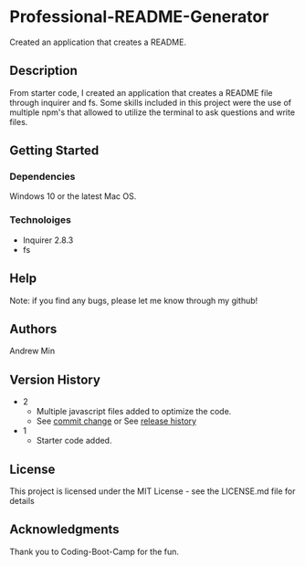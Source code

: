 # Professional-README-Generator

Created an application that creates a README.

## Description

From starter code, I created an application that creates a README file through inquirer and fs. Some skills included in this project were the use of multiple npm's that allowed to utilize the terminal to ask questions and write files. 

## Getting Started

### Dependencies

Windows 10 or the latest Mac OS.

### Technoloiges

  - Inquirer 2.8.3
  - fs

## Help

Note: if you find any bugs, please let me know through my github!

## Authors

Andrew Min

## Version History

* 2
    * Multiple javascript files added to optimize the code.
    * See [commit change]() or See [release history]()
* 1
    * Starter code added.

## License

This project is licensed under the MIT License - see the LICENSE.md file for details

## Acknowledgments

Thank you to Coding-Boot-Camp for the fun.
